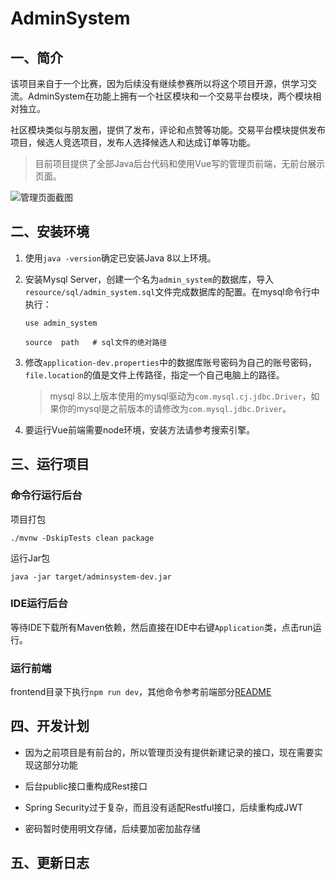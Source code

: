 # AdminSystem

## 一、简介

该项目来自于一个比赛，因为后续没有继续参赛所以将这个项目开源，供学习交流。AdminSystem在功能上拥有一个社区模块和一个交易平台模块，两个模块相对独立。

社区模块类似与朋友圈，提供了发布，评论和点赞等功能。交易平台模块提供发布项目，候选人竞选项目，发布人选择候选人和达成订单等功能。

> 目前项目提供了全部Java后台代码和使用Vue写的管理页前端，无前台展示页面。

![管理页面截图](http://image.marwin.cn/uPic/screencapture-localhost-8080-2020-10-01-19_49_34.png)

## 二、安装环境

1. 使用`java -version`确定已安装Java 8以上环境。

2. 安装Mysql Server，创建一个名为`admin_system`的数据库，导入`resource/sql/admin_system.sql`文件完成数据库的配置。在mysql命令行中执行：
    ```shell script
    use admin_system
   
    source  path   # sql文件的绝对路径
    ```

3. 修改`application-dev.properties`中的数据库账号密码为自己的账号密码，`file.location`的值是文件上传路径，指定一个自己电脑上的路径。

    > mysql 8以上版本使用的mysql驱动为`com.mysql.cj.jdbc.Driver`，如果你的mysql是之前版本的请修改为`com.mysql.jdbc.Driver`。
  
4. 要运行Vue前端需要node环境，安装方法请参考搜索引擎。

## 三、运行项目

### 命令行运行后台                                                                                      
项目打包
```shell script
./mvnw -DskipTests clean package
```

运行Jar包
```shell script
java -jar target/adminsystem-dev.jar
```

### IDE运行后台
等待IDE下载所有Maven依赖，然后直接在IDE中右键`Application`类，点击run运行。

### 运行前端
frontend目录下执行`npm run dev`，其他命令参考前端部分[README](https://github.com/marwincn/AdminSystem/tree/master/frontend#frontend)

## 四、开发计划
* 因为之前项目是有前台的，所以管理页没有提供新建记录的接口，现在需要实现这部分功能

* 后台public接口重构成Rest接口

* Spring Security过于复杂，而且没有适配Restful接口，后续重构成JWT

* 密码暂时使用明文存储，后续要加密加盐存储

## 五、更新日志
